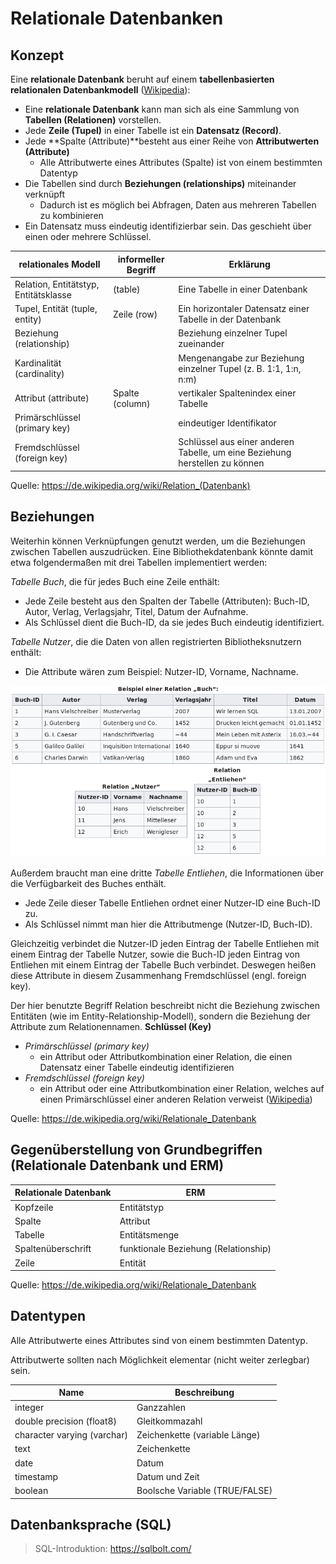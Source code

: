 # Relationale Datenbanken

## Konzept

Eine **relationale Datenbank** beruht auf einem **tabellenbasierten relationalen Datenbankmodell** ([Wikipedia](https://de.wikipedia.org/wiki/Relationale_Datenbank)):

- Eine **relationale Datenbank** kann man sich als eine Sammlung von **Tabellen (Relationen)** vorstellen.
- Jede **Zeile (Tupel)** in einer Tabelle ist ein **Datensatz (Record)**. 
- Jede **Spalte (Attribute)**besteht aus einer Reihe von **Attributwerten (Attribute)**
    - Alle Attributwerte eines Attributes (Spalte) ist von einem bestimmten Datentyp
- Die Tabellen sind durch **Beziehungen (relationships)** miteinander verknüpft
    - Dadurch ist es möglich bei Abfragen, Daten aus mehreren Tabellen zu kombinieren
- Ein Datensatz muss eindeutig identifizierbar sein. Das geschieht über einen oder mehrere Schlüssel.

| relationales Modell | informeller Begriff | Erklärung |
| --- | --- | --- | 
| Relation, Entitätstyp, Entitätsklasse | (table) | Eine Tabelle in einer Datenbank |
| Tupel, Entität (tuple, entity) | Zeile (row) | Ein horizontaler Datensatz einer Tabelle in der Datenbank |
| Beziehung (relationship) | | Beziehung einzelner Tupel zueinander |
| Kardinalität (cardinality) | | Mengenangabe zur Beziehung einzelner Tupel (z. B. 1:1, 1:n, n:m) |
| Attribut (attribute) | Spalte (column) | vertikaler Spaltenindex einer Tabelle |
| Primärschlüssel (primary key)| | eindeutiger Identifikator |
| Fremdschlüssel (foreign key) | | Schlüssel aus einer anderen Tabelle, um eine Beziehung herstellen zu können |

Quelle: https://de.wikipedia.org/wiki/Relation_(Datenbank)


## Beziehungen

Weiterhin können Verknüpfungen genutzt werden, um die Beziehungen zwischen Tabellen auszudrücken.
Eine Bibliothekdatenbank könnte damit etwa folgendermaßen mit drei Tabellen implementiert werden:

*Tabelle Buch*, die für jedes Buch eine Zeile enthält:

- Jede Zeile besteht aus den Spalten der Tabelle (Attributen): Buch-ID, Autor, Verlag, Verlagsjahr, Titel, Datum der Aufnahme.
- Als Schlüssel dient die Buch-ID, da sie jedes Buch eindeutig identifiziert.

*Tabelle Nutzer*, die die Daten von allen registrierten Bibliotheksnutzern enthält:

- Die Attribute wären zum Beispiel: Nutzer-ID, Vorname, Nachname.<Paste>

![Tabellen](bilder/relation-table.png)

Außerdem braucht man eine dritte *Tabelle Entliehen*, die Informationen über die Verfügbarkeit des Buches enthält.

- Jede Zeile dieser Tabelle Entliehen ordnet einer Nutzer-ID eine Buch-ID zu. 
- Als Schlüssel nimmt man hier die Attributmenge (Nutzer-ID, Buch-ID).

Gleichzeitig verbindet die Nutzer-ID jeden Eintrag der Tabelle Entliehen mit einem Eintrag der Tabelle Nutzer, sowie die Buch-ID jeden Eintrag von Entliehen mit einem Eintrag der Tabelle Buch verbindet. Deswegen heißen diese Attribute in diesem Zusammenhang Fremdschlüssel (engl. foreign key).

Der hier benutzte Begriff Relation beschreibt nicht die Beziehung zwischen Entitäten (wie im Entity-Relationship-Modell), sondern die Beziehung der Attribute zum Relationennamen. 
**Schlüssel (Key)**
- *Primärschlüssel (primary key)*
    - ein Attribut oder Attributkombination einer Relation, die einen Datensatz einer Tabelle eindeutig identifizieren
- *Fremdschlüssel (foreign key)*
	- ein Attribut oder eine Attributkombination einer Relation, welches auf einen Primärschlüssel einer anderen Relation verweist ([Wikipedia](https://de.wikipedia.org/wiki/Schl%C3%BCssel_(Datenbank)))

Quelle: https://de.wikipedia.org/wiki/Relationale_Datenbank


## Gegenüberstellung von Grundbegriffen (Relationale Datenbank und ERM)

| Relationale Datenbank | ERM |
| --------------------- | --- |
| Kopfzeile | Entitätstyp |
| Spalte | Attribut |
| Tabelle | Entitätsmenge |
| Spaltenüberschrift | funktionale Beziehung (Relationship) |
| Zeile | Entität |

Quelle: https://de.wikipedia.org/wiki/Relationale_Datenbank


## Datentypen 

Alle Attributwerte eines Attributes sind von einem bestimmten Datentyp.

Attributwerte sollten nach Möglichkeit elementar (nicht weiter zerlegbar) sein.

| Name | Beschreibung |
| ---- | ------------ |
| integer | Ganzzahlen |
| double precision (float8) | Gleitkommazahl |
| character varying (varchar)| Zeichenkette (variable Länge) |
| text | Zeichenkette |
| date | Datum |
| timestamp | Datum und Zeit |
| boolean | Boolsche Variable (TRUE/FALSE) |


## Datenbanksprache (SQL)

> SQL-Introduktion: https://sqlbolt.com/

